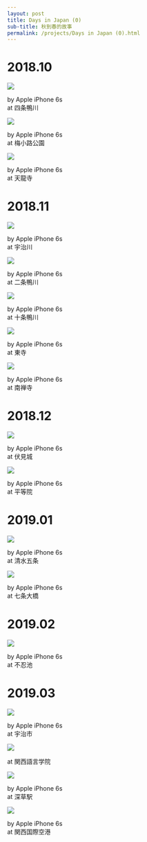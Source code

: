 ```yaml
---
layout: post
title: Days in Japan (0)
sub-title: 秋到春的故事
permalink: /projects/Days in Japan (0).html
---
```


# 2018.10

<div class="gallery">
    <div class="item">
        <img src="/assets/src/days-in-japan/2018-10-1.jpeg">
        <p>by Apple iPhone 6s<br>at 四条鴨川</p>
    </div>
    <div class="item">
        <img src="/assets/src/days-in-japan/2018-10-2.jpeg">
        <p>by Apple iPhone 6s<br>at 梅小路公園</p>
    </div>
    <div class="item">
        <img src="/assets/src/days-in-japan/2018-10-3.jpeg">
        <p>by Apple iPhone 6s<br>at 天龍寺</p>
    </div>
</div>

# 2018.11

<div class="gallery">
    <div class="item">
        <img src="/assets/src/days-in-japan/2018-11-1.jpeg">
        <p>by Apple iPhone 6s<br>at 宇治川</p>
    </div>
    <div class="item">
        <img src="/assets/src/days-in-japan/2018-11-2.jpeg">
        <p>by Apple iPhone 6s<br>at 二条鴨川</p>
    </div>
    <div class="item">
        <img src="/assets/src/days-in-japan/2018-11-3.jpeg">
        <p>by Apple iPhone 6s<br>at 十条鴨川</p>
    </div>
    <div class="item">
        <img src="/assets/src/days-in-japan/2018-11-4.jpeg">
        <p>by Apple iPhone 6s<br>at 東寺</p>
    </div>
    <div class="item">
        <img src="/assets/src/days-in-japan/2018-11-5.jpeg">
        <p>by Apple iPhone 6s<br>at 南禅寺</p>
    </div>
</div>

# 2018.12

<div class="gallery">
    <div class="item">
        <img src="/assets/src/days-in-japan/2018-12-1.jpeg">
        <p>by Apple iPhone 6s<br>at 伏見城</p>
    </div>
    <div class="item">
        <img src="/assets/src/days-in-japan/2018-12-2.jpeg">
        <p>by Apple iPhone 6s<br>at 平等院</p>
    </div>
</div>

# 2019.01

<div class="gallery">
    <div class="item">
        <img src="/assets/src/days-in-japan/2019-01-1.jpeg">
        <p>by Apple iPhone 6s<br>at 清水五条</p>
    </div>
    <div class="item">
        <img src="/assets/src/days-in-japan/2019-01-2.jpeg">
        <p>by Apple iPhone 6s<br>at 七条大橋</p>
    </div>
</div>

# 2019.02

<div class="gallery">
    <div class="item">
        <img src="/assets/src/days-in-japan/2019-02-1.jpeg">
        <p>by Apple iPhone 6s<br>at 不忍池</p>
    </div>
</div>

# 2019.03

<div class="gallery">
    <div class="item">
        <img src="/assets/src/days-in-japan/2019-03-1.jpeg">
        <p>by Apple iPhone 6s<br>at 宇治市</p>
    </div>
    <div class="item">
        <img src="/assets/src/days-in-japan/2019-03-2.jpeg">
        <p>at 関西語言学院</p>
    </div>
    <div class="item">
        <img src="/assets/src/days-in-japan/2019-03-3.jpeg">
        <p>by Apple iPhone 6s<br>at 深草駅</p>
    </div>
    <div class="item">
        <img src="/assets/src/days-in-japan/2019-03-4.jpeg">
        <p>by Apple iPhone 6s<br>at 関西国際空港</p>
    </div>
</div>

